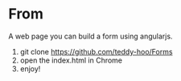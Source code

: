 From
====
A web page you can build a form using angularjs.

1. git clone https://github.com/teddy-hoo/Forms
2. open the index.html in Chrome
3. enjoy!
